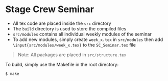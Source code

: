 # Stage Crew Seminar 
- All tex code are placed inside the `src` directory
- The `build` directory is used to store the compiled files
- `src/modules` contains all individual weekly modules of the seminar
- To add new modules, simply create `week_x.tex` in `src/modules` then add `\input{src/modules/week_x.tex}` to the `SC_Seminar.tex` file

> Note: All packages are placed in `src/structure.tex`

To build, simply use the Makefile in the root directory: 
```
$ make
```